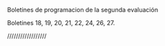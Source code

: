 Boletines de programacion de la segunda evaluación

Boletines 18, 19, 20, 21, 22, 24, 26, 27.

//////////////////
